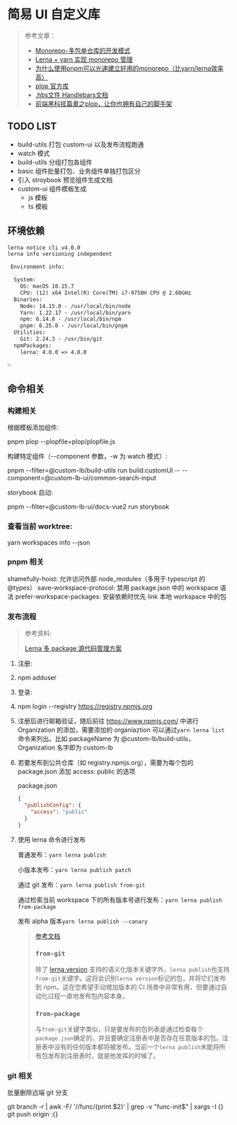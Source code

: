 # 简易 UI 自定义库

> 参考文章：
> 
> - [Monorepo-多包单仓库的开发模式](https://juejin.cn/post/6844904206076248072)
> - [Lerna + yarn 实现 monorepo 管理](https://juejin.cn/post/6844904112534847501)
> - [为什么使用pnpm可以光速建立好用的monorepo（比yarn/lerna效率高）](https://blog.csdn.net/qq_21567385/article/details/118590143)
> - [plop 官方库](https://github.com/plopjs/plop)
> - [.hbs文件 Handlebars文档](https://handlebarsjs.com/guide)
> - [前端黑科技篇章之plop，让你也拥有自己的脚手架](https://juejin.cn/post/6953981951569051685)

## TODO LIST

- build-utils 打包 custom-ui 以及发布流程跑通
- watch 模式
- build-utils 分组打包各组件
- basic 组件批量打包、业务组件单独打包区分
- 引入 stroybook 预览组件生成文档
- custom-ui 组件模板生成
  - js 模板
  - ts 模板

## 环境依赖

```txt
lerna notice cli v4.0.0
lerna info versioning independent

 Environment info:

  System:
    OS: macOS 10.15.7
    CPU: (12) x64 Intel(R) Core(TM) i7-9750H CPU @ 2.60GHz
  Binaries:
    Node: 14.15.0 - /usr/local/bin/node
    Yarn: 1.22.17 - /usr/local/bin/yarn
    npm: 6.14.8 - /usr/local/bin/npm
    pnpm: 6.25.0 - /usr/local/bin/pnpm
  Utilities:
    Git: 2.24.3 - /usr/bin/git
  npmPackages:
    lerna: 4.0.0 => 4.0.0 

✨
```

## 命令相关

### 构建相关

根据模板添加组件:

pnpm plop --plopfile=plop/plopfile.js

构建特定组件（--component 参数，-w 为 watch 模式）:

pnpm --filter=@custom-lb/build-utils run build:customUI -- --component=@custom-lb-ui/common-search-input

storybook 启动:

pnpm --filter=@custom-lb-ui/docs-vue2 run storybook

### 查看当前 worktree:

yarn workspaces info --json

### pnpm 相关

shamefully-hoist: 允许访问外部 node_modules（多用于 typescript 的 @types）
save-workspace-protocol: 禁用 package.json 中的 workspace 语法
prefer-workspace-packages: 安装依赖时优先 link 本地 workspace 中的包

### 发布流程

> 参考资料:
>
> [Lerna 多 package 源代码管理方案](https://blog.csdn.net/mjzhang1993/article/details/111563436)

1. 注册:

2. npm adduser

3. 登录:

4. npm login --registry https://registry.npmjs.org

5. 注册后进行邮箱验证，随后前往 https://www.npmjs.com/ 中进行 Organization 的添加，需要添加的 organiaztion 可以通过`yarn lerna list`命令来列出。比如 packageName 为 @custom-lb/build-utils，Organization 名字即为 custom-lb

6. 若要发布到公共仓库（如 registry.npmjs.org），需要为每个包的 package.json 添加 access: public 的选项

   package.json

   ```json
   {
     "publishConfig": {
       "access": "public"
     }
   }
   ```

7. 使用 lerna 命令进行发布

   普通发布：`yarn lerna publish`

   小版本发布：`yarn lerna publich patch`

   通过 git 发布：`yarn lerna publish from-git`

   通过检索当前 workspace 下的所有版本号进行发布：`yarn lerna publish from-package`

   发布 alpha 版本`yarn lerna publish --canary`

   > [参考文档](http://www.febeacon.com/lerna-docs-zh-cn/routes/commands/publish.html#from-git)
   >
   > ### `from-git`
   >
   > 除了 [lerna version](https://github.com/lerna/lerna/tree/master/commands/version#positionals) 支持的语义化版本关键字外，`lerna publish`也支持`from-git`关键字。这将会识别`lerna version`标记的包，并将它们发布到 npm。这在您希望手动增加版本的 CI 场景中非常有用，但要通过自动化过程一直地发布包内容本身。
   >
   > ### `from-package`
   >
   > 与`from-git`关键字类似，只是要发布的包列表是通过检查每个`package.json`确定的，并且要确定注册表中是否存在任意版本的包。注册表中没有的任何版本都将被发布。当前一个`lerna publish`未能将所有包发布到注册表时，就是他发挥的时候了。

### git 相关

批量删除远端 git 分支

git branch -r | awk -F/ '/\/func/{print $2}' | grep -v "func-init$" | xargs -I {} git push origin :{}
